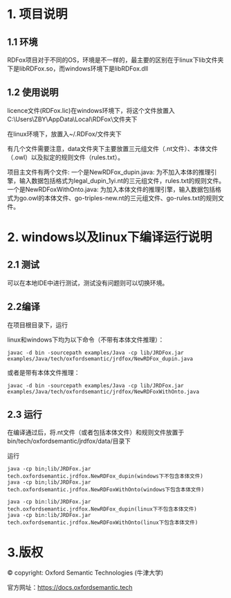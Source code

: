 # 1. 项目说明
## 1.1 环境
RDFox项目对于不同的OS，环境是不一样的，最主要的区别在于linux下lib文件夹下是libRDFox.so，而windows环境下是libRDFox.dll

## 1.2 使用说明
licence文件(RDFox.lic)在windows环境下，将这个文件放置入C:\Users\ZBY\AppData\Local\RDFox\文件夹下

在linux环境下，放置入~/.RDFox/文件夹下

有几个文件需要注意，data文件夹下主要放置三元组文件（.nt文件）、本体文件（.owl）以及拟定的规则文件（rules.txt）。

项目主文件有两个文件:
一个是NewRDFox_dupin.java: 为不加入本体的推理引擎，输入数据包括格式为legal_dupin_1yi.nt的三元组文件，rules.txt的规则文件。
一个是NewRDFoxWithOnto.java: 为加入本体文件的推理引擎，输入数据包括格式为go.owl的本体文件、go-triples-new.nt的三元组文件、go-rules.txt的规则文件。


# 2. windows以及linux下编译运行说明
## 2.1 测试
可以在本地IDE中进行测试，测试没有问题则可以切换环境。

## 2.2编译
在项目根目录下，运行

linux和windows下均为以下命令（不带有本体文件推理）：
```
javac -d bin -sourcepath examples/Java -cp lib/JRDFox.jar examples/Java/tech/oxfordsemantic/jrdfox/NewRDFox_dupin.java
```

或者是带有本体文件推理：
```
javac -d bin -sourcepath examples/Java -cp lib/JRDFox.jar examples/Java/tech/oxfordsemantic/jrdfox/NewRDFoxWithOnto.java
```

## 2.3 运行
在编译通过后，将.nt文件（或者包括本体文件）和规则文件放置于bin/tech/oxfordsemantic/jrdfox/data/目录下

运行

```
java -cp bin;lib/JRDFox.jar tech.oxfordsemantic.jrdfox.NewRDFox_dupin(windows下不包含本体文件)
java -cp bin;lib/JRDFox.jar tech.oxfordsemantic.jrdfox.NewRDFoxWithOnto(windows下包含本体文件)

java -cp bin:lib/JRDFox.jar tech.oxfordsemantic.jrdfox.NewRDFox_dupin(linux下不包含本体文件)
java -cp bin:lib/JRDFox.jar tech.oxfordsemantic.jrdfox.NewRDFoxWithOnto(linux下包含本体文件)
```

# 3.版权
&copy; copyright: Oxford Semantic Technologies (牛津大学) 

官方网址：https://docs.oxfordsemantic.tech